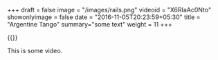 +++ 
draft = false
image = "/images/rails.png"
videoid = "X6RIaAc0Nto"
showonlyimage = false
date = "2016-11-05T20:23:59+05:30"
title = "Argentine Tango"
summary="some text"
weight = 11
+++

{{<youtube X6RIaAc0Nto >}}

This is some video.
